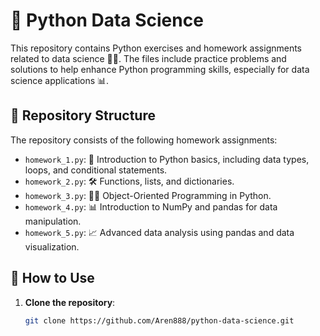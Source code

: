 # 🧠 Python Data Science

This repository contains Python exercises and homework assignments related to data science 🧑‍💻. The files include practice problems and solutions to help enhance Python programming skills, especially for data science applications 📊.

## 📂 Repository Structure

The repository consists of the following homework assignments:

- `homework_1.py`: 📝 Introduction to Python basics, including data types, loops, and conditional statements.
- `homework_2.py`: 🛠️ Functions, lists, and dictionaries.
- `homework_3.py`: 🧑‍🏫 Object-Oriented Programming in Python.
- `homework_4.py`: 📊 Introduction to NumPy and pandas for data manipulation.
- `homework_5.py`: 📈 Advanced data analysis using pandas and data visualization.

## 🚀 How to Use

1. **Clone the repository**:

   ```bash
   git clone https://github.com/Aren888/python-data-science.git
